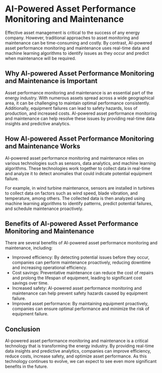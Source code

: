 AI-Powered Asset Performance Monitoring and Maintenance
=============================================================================================================

Effective asset management is critical to the success of any energy company. However, traditional approaches to asset monitoring and maintenance can be time-consuming and costly. By contrast, AI-powered asset performance monitoring and maintenance uses real-time data and machine learning algorithms to identify issues as they occur and predict when maintenance will be required.

Why AI-powered Asset Performance Monitoring and Maintenance is Important
------------------------------------------------------------------------

Asset performance monitoring and maintenance is an essential part of the energy industry. With numerous assets spread across a wide geographical area, it can be challenging to maintain optimal performance consistently. Additionally, equipment failures can lead to safety hazards, loss of production, and increased costs. AI-powered asset performance monitoring and maintenance can help resolve these issues by providing real-time data insights and predictive analytics.

How AI-powered Asset Performance Monitoring and Maintenance Works
-----------------------------------------------------------------

AI-powered asset performance monitoring and maintenance relies on various technologies such as sensors, data analytics, and machine learning algorithms. These technologies work together to collect data in real-time and analyze it to detect anomalies that could indicate potential equipment failure.

For example, in wind turbine maintenance, sensors are installed in turbines to collect data on factors such as wind speed, blade vibration, and temperature, among others. The collected data is then analyzed using machine learning algorithms to identify patterns, predict potential failures, and schedule maintenance proactively.

Benefits of AI-powered Asset Performance Monitoring and Maintenance
-------------------------------------------------------------------

There are several benefits of AI-powered asset performance monitoring and maintenance, including:

* Improved efficiency: By detecting potential issues before they occur, companies can perform maintenance proactively, reducing downtime and increasing operational efficiency.
* Cost savings: Preventative maintenance can reduce the cost of repairs and prolong the lifespan of equipment, leading to significant cost savings over time.
* Increased safety: AI-powered asset performance monitoring and maintenance can help prevent safety hazards caused by equipment failure.
* Improved asset performance: By maintaining equipment proactively, companies can ensure optimal performance and minimize the risk of equipment failure.

Conclusion
----------

AI-powered asset performance monitoring and maintenance is a critical technology that is transforming the energy industry. By providing real-time data insights and predictive analytics, companies can improve efficiency, reduce costs, increase safety, and optimize asset performance. As this technology continues to evolve, we can expect to see even more significant benefits in the future.
